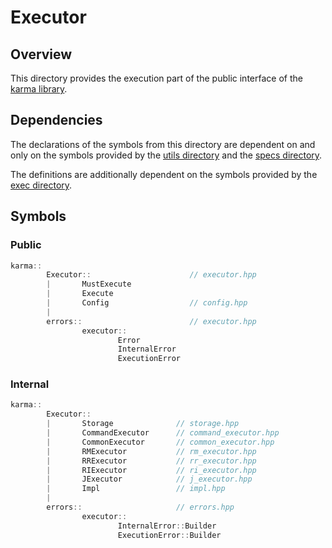 # Executor

## Overview

This directory provides the execution part of the public interface
of the [karma library](..).

## Dependencies

The declarations of the symbols from this directory are dependent on and only on
the symbols provided by the [utils directory](../utils)
and the [specs directory](../specs).

The definitions are additionally dependent on the symbols provided
by the [exec directory](../exec).

## Symbols

### Public

```c++
karma::
        Executor::                      // executor.hpp
        |       MustExecute
        |       Execute
        |       Config                  // config.hpp
        |
        errors::                        // executor.hpp
                executor::
                        Error
                        InternalError
                        ExecutionError
```

### Internal

```c++
karma::
        Executor::
        |       Storage              // storage.hpp
        |       CommandExecutor      // command_executor.hpp
        |       CommonExecutor       // common_executor.hpp
        |       RMExecutor           // rm_executor.hpp
        |       RRExecutor           // rr_executor.hpp
        |       RIExecutor           // ri_executor.hpp
        |       JExecutor            // j_executor.hpp
        |       Impl                 // impl.hpp
        |               
        errors::                     // errors.hpp
                executor::
                        InternalError::Builder
                        ExecutionError::Builder
```
